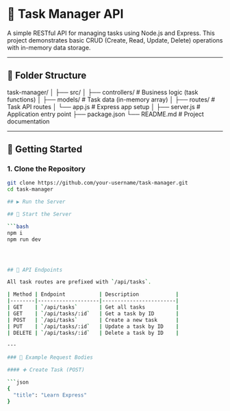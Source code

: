 # 📝 Task Manager API

A simple RESTful API for managing tasks using Node.js and Express. This project demonstrates basic CRUD (Create, Read, Update, Delete) operations with in-memory data storage.

---

## 📁 Folder Structure

task-manager/
│
├── src/
│ ├── controllers/ # Business logic (task functions)
│ ├── models/ # Task data (in-memory array)
│ ├── routes/ # Task API routes
│ └── app.js # Express app setup
│
├── server.js # Application entry point
├── package.json
└── README.md # Project documentation

---

## 🚀 Getting Started

### 1. Clone the Repository

```bash
git clone https://github.com/your-username/task-manager.git
cd task-manager

## ▶️ Run the Server

## 🚀 Start the Server

```bash
npm i
npm run dev




## 📡 API Endpoints

All task routes are prefixed with `/api/tasks`.

| Method | Endpoint           | Description            |
|--------|--------------------|------------------------|
| GET    | `/api/tasks`       | Get all tasks          |
| GET    | `/api/tasks/:id`   | Get a task by ID       |
| POST   | `/api/tasks`       | Create a new task      |
| PUT    | `/api/tasks/:id`   | Update a task by ID    |
| DELETE | `/api/tasks/:id`   | Delete a task by ID    |

---

### 🔄 Example Request Bodies

#### ➕ Create Task (POST)

```json
{
  "title": "Learn Express"
}



